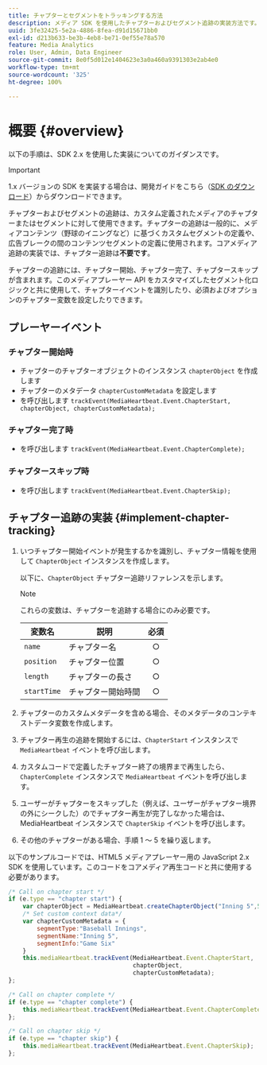 ```yaml
---
title: チャプターとセグメントをトラッキングする方法
description: メディア SDK を使用したチャプターおよびセグメント追跡の実装方法です。
uuid: 3fe32425-5e2a-4886-8fea-d91d15671bb0
exl-id: d213b633-be3b-4eb8-be71-0ef55e78a570
feature: Media Analytics
role: User, Admin, Data Engineer
source-git-commit: 8e0f5d012e1404623e3a0a460a9391303e2ab4e0
workflow-type: tm+mt
source-wordcount: '325'
ht-degree: 100%

---
```


# 概要 {#overview}

以下の手順は、SDK 2.x を使用した実装についてのガイダンスです。

>[!IMPORTANT]
> 
> 1.x バージョンの SDK を実装する場合は、開発ガイドをこちら（[SDK のダウンロード](/help/sdk-implement/download-sdks.md)）からダウンロードできます。

チャプターおよびセグメントの追跡は、カスタム定義されたメディアのチャプターまたはセグメントに対して使用できます。チャプターの追跡は一般的に、メディアコンテンツ（野球のイニングなど）に基づくカスタムセグメントの定義や、広告ブレークの間のコンテンツセグメントの定義に使用されます。コアメディア追跡の実装では、チャプター追跡は&#x200B;**不要です**。

チャプターの追跡には、チャプター開始、チャプター完了、チャプタースキップが含まれます。このメディアプレーヤー API をカスタマイズしたセグメント化ロジックと共に使用して、チャプターイベントを識別したり、必須およびオプションのチャプター変数を設定したりできます。

## プレーヤーイベント

### チャプター開始時

* チャプターのチャプターオブジェクトのインスタンス `chapterObject` を作成します
* チャプターのメタデータ `chapterCustomMetadata` を設定します
* を呼び出します `trackEvent(MediaHeartbeat.Event.ChapterStart, chapterObject, chapterCustomMetadata);`

### チャプター完了時

* を呼び出します `trackEvent(MediaHeartbeat.Event.ChapterComplete);`

### チャプタースキップ時

* を呼び出します `trackEvent(MediaHeartbeat.Event.ChapterSkip);`

## チャプター追跡の実装 {#implement-chapter-tracking}

1. いつチャプター開始イベントが発生するかを識別し、チャプター情報を使用して `ChapterObject` インスタンスを作成します。

   以下に、`ChapterObject` チャプター追跡リファレンスを示します。

   >[!NOTE]
   >
   >これらの変数は、チャプターを追跡する場合にのみ必要です。

   | 変数名 | 説明 | 必須 |
   | --- | --- | :---: |
   | `name` | チャプター名 | ○ |
   | `position` | チャプター位置 | ○ |
   | `length` | チャプターの長さ | ○ |
   | `startTime` | チャプター開始時間 | ○ |

1. チャプターのカスタムメタデータを含める場合、そのメタデータのコンテキストデータ変数を作成します。
1. チャプター再生の追跡を開始するには、`ChapterStart` インスタンスで `MediaHeartbeat` イベントを呼び出します。
1. カスタムコードで定義したチャプター終了の境界まで再生したら、`ChapterComplete` インスタンスで `MediaHeartbeat` イベントを呼び出します。
1. ユーザーがチャプターをスキップした（例えば、ユーザーがチャプター境界の外にシークした）のでチャプター再生が完了しなかった場合は、MediaHeartbeat インスタンスで `ChapterSkip` イベントを呼び出します。
1. その他のチャプターがある場合、手順 1 ～ 5 を繰り返します。

以下のサンプルコードでは、HTML5 メディアプレーヤー用の JavaScript 2.x SDK を使用しています。このコードをコアメディア再生コードと共に使用する必要があります。

```js
/* Call on chapter start */
if (e.type == "chapter start") {
    var chapterObject = MediaHeartbeat.createChapterObject("Inning 5",5,500,2500);
    /* Set custom context data*/
    var chapterCustomMetadata = {
        segmentType:"Baseball Innings",
        segmentName:"Inning 5",
        segmentInfo:"Game Six"
    }
    this.mediaHeartbeat.trackEvent(MediaHeartbeat.Event.ChapterStart,  
                                   chapterObject,  
                                   chapterCustomMetadata);
};

/* Call on chapter complete */
if (e.type == "chapter complete") {
    this.mediaHeartbeat.trackEvent(MediaHeartbeat.Event.ChapterComplete);
};

/* Call on chapter skip */
if (e.type == "chapter skip") {
    this.mediaHeartbeat.trackEvent(MediaHeartbeat.Event.ChapterSkip);
};
```
